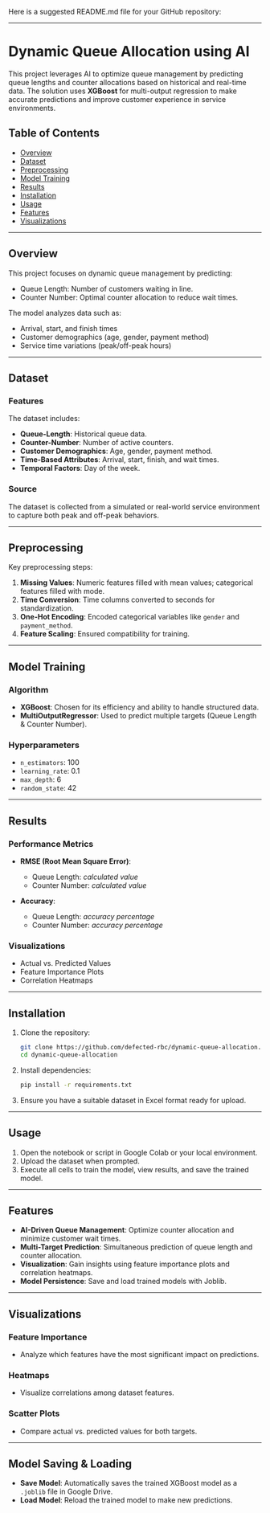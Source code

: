 Here is a suggested README.md file for your GitHub repository:

---

# Dynamic Queue Allocation using AI

This project leverages AI to optimize queue management by predicting queue lengths and counter allocations based on historical and real-time data. The solution uses **XGBoost** for multi-output regression to make accurate predictions and improve customer experience in service environments.

## Table of Contents

* [Overview](#overview)
* [Dataset](#dataset)
* [Preprocessing](#preprocessing)
* [Model Training](#model-training)
* [Results](#results)
* [Installation](#installation)
* [Usage](#usage)
* [Features](#features)
* [Visualizations](#visualizations)


---

## Overview

This project focuses on dynamic queue management by predicting:

* Queue Length: Number of customers waiting in line.
* Counter Number: Optimal counter allocation to reduce wait times.

The model analyzes data such as:

* Arrival, start, and finish times
* Customer demographics (age, gender, payment method)
* Service time variations (peak/off-peak hours)

---

## Dataset

### Features

The dataset includes:

* **Queue-Length**: Historical queue data.
* **Counter-Number**: Number of active counters.
* **Customer Demographics**: Age, gender, payment method.
* **Time-Based Attributes**: Arrival, start, finish, and wait times.
* **Temporal Factors**: Day of the week.

### Source

The dataset is collected from a simulated or real-world service environment to capture both peak and off-peak behaviors.

---

## Preprocessing

Key preprocessing steps:

1. **Missing Values**: Numeric features filled with mean values; categorical features filled with mode.
2. **Time Conversion**: Time columns converted to seconds for standardization.
3. **One-Hot Encoding**: Encoded categorical variables like `gender` and `payment_method`.
4. **Feature Scaling**: Ensured compatibility for training.

---

## Model Training

### Algorithm

* **XGBoost**: Chosen for its efficiency and ability to handle structured data.
* **MultiOutputRegressor**: Used to predict multiple targets (Queue Length & Counter Number).

### Hyperparameters

* `n_estimators`: 100
* `learning_rate`: 0.1
* `max_depth`: 6
* `random_state`: 42

---

## Results

### Performance Metrics

* **RMSE (Root Mean Square Error)**:

  * Queue Length: *calculated value*
  * Counter Number: *calculated value*
* **Accuracy**:

  * Queue Length: *accuracy percentage*
  * Counter Number: *accuracy percentage*

### Visualizations

* Actual vs. Predicted Values
* Feature Importance Plots
* Correlation Heatmaps

---

## Installation

1. Clone the repository:

   ```bash
   git clone https://github.com/defected-rbc/dynamic-queue-allocation.git
   cd dynamic-queue-allocation
   ```

2. Install dependencies:

   ```bash
   pip install -r requirements.txt
   ```

3. Ensure you have a suitable dataset in Excel format ready for upload.

---

## Usage

1. Open the notebook or script in Google Colab or your local environment.
2. Upload the dataset when prompted.
3. Execute all cells to train the model, view results, and save the trained model.

---

## Features

* **AI-Driven Queue Management**: Optimize counter allocation and minimize customer wait times.
* **Multi-Target Prediction**: Simultaneous prediction of queue length and counter allocation.
* **Visualization**: Gain insights using feature importance plots and correlation heatmaps.
* **Model Persistence**: Save and load trained models with Joblib.

---

## Visualizations

### Feature Importance

* Analyze which features have the most significant impact on predictions.

### Heatmaps

* Visualize correlations among dataset features.

### Scatter Plots

* Compare actual vs. predicted values for both targets.

---

## Model Saving & Loading

* **Save Model**: Automatically saves the trained XGBoost model as a `.joblib` file in Google Drive.
* **Load Model**: Reload the trained model to make new predictions.

